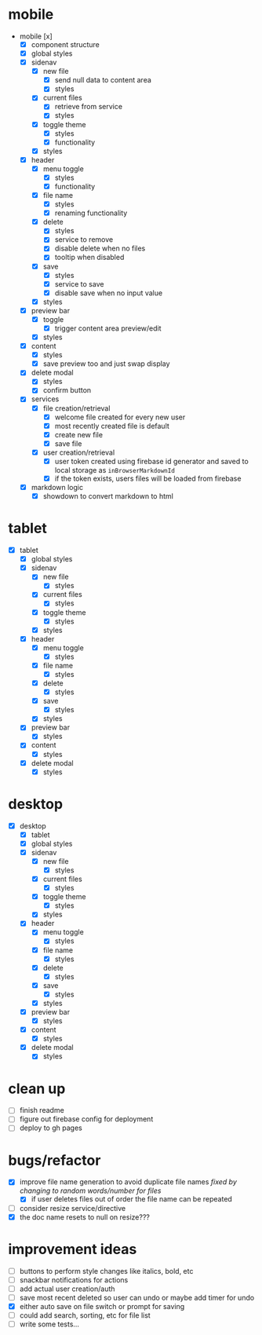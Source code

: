 # mobile

- mobile [x]
  - [x] component structure
  - [x] global styles
  - [x] sidenav
    - [x] new file
      - [x] send null data to content area
      - [x] styles
    - [x] current files
      - [x] retrieve from service
      - [x] styles
    - [x] toggle theme
      - [x] styles
      - [x] functionality
    - [x] styles
  - [x] header
    - [x] menu toggle
      - [x] styles
      - [x] functionality
    - [x] file name
      - [x] styles
      - [x] renaming functionality
    - [x] delete
      - [x] styles
      - [x] service to remove
      - [x] disable delete when no files
      - [x] tooltip when disabled
    - [x] save
      - [x] styles
      - [x] service to save
      - [x] disable save when no input value
    - [x] styles
  - [x] preview bar
    - [x] toggle
      - [x] trigger content area preview/edit
    - [x] styles
  - [x] content
    - [x] styles
    - [x] save preview too and just swap display
  - [x] delete modal
    - [x] styles
    - [x] confirm button
  - [x] services
    - [x] file creation/retrieval
      - [x] welcome file created for every new user
      - [x] most recently created file is default
      - [x] create new file
      - [x] save file
    - [x] user creation/retrieval
      - [x] user token created using firebase id generator and saved to local storage as `inBrowserMarkdownId`
      - [x] if the token exists, users files will be loaded from firebase
  - [x] markdown logic
    - [x] showdown to convert markdown to html

# tablet

- [x] tablet
  - [x] global styles
  - [x] sidenav
    - [x] new file
      - [x] styles
    - [x] current files
      - [x] styles
    - [x] toggle theme
      - [x] styles
    - [x] styles
  - [x] header
    - [x] menu toggle
      - [x] styles
    - [x] file name
      - [x] styles
    - [x] delete
      - [x] styles
    - [x] save
      - [x] styles
    - [x] styles
  - [x] preview bar
    - [x] styles
  - [x] content
    - [x] styles
  - [x] delete modal
    - [x] styles

# desktop

- [x] desktop
  - [x] tablet
  - [x] global styles
  - [x] sidenav
    - [x] new file
      - [x] styles
    - [x] current files
      - [x] styles
    - [x] toggle theme
      - [x] styles
    - [x] styles
  - [x] header
    - [x] menu toggle
      - [x] styles
    - [x] file name
      - [x] styles
    - [x] delete
      - [x] styles
    - [x] save
      - [x] styles
    - [x] styles
  - [x] preview bar
    - [x] styles
  - [x] content
    - [x] styles
  - [x] delete modal
    - [x] styles

# clean up

- [ ] finish readme
- [ ] figure out firebase config for deployment
- [ ] deploy to gh pages

# bugs/refactor

- [x] improve file name generation to avoid duplicate file names _fixed by changing to random words/number for files_
  - [x] if user deletes files out of order the file name can be repeated
- [ ] consider resize service/directive
- [x] the doc name resets to null on resize???

# improvement ideas

- [ ] buttons to perform style changes like italics, bold, etc
- [ ] snackbar notifications for actions
- [ ] add actual user creation/auth
- [ ] save most recent deleted so user can undo or maybe add timer for undo
- [x] either auto save on file switch or prompt for saving
- [ ] could add search, sorting, etc for file list
- [ ] write some tests...

